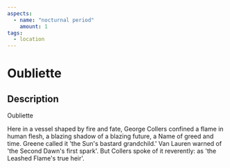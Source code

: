 ```yaml
---
aspects: 
  - name: "nocturnal period"
    amount: 1
tags:
  - location
---
```


# Oubliette

## Description
Oubliette

Here in a vessel shaped by fire and fate, George Collers confined a flame in human flesh, a blazing shadow of a blazing future, a Name of greed and time. Greene called it 'the Sun's bastard grandchild.' Van Lauren warned of 'the Second Dawn's first spark'. But Collers spoke of it reverently: as 'the Leashed Flame's true heir'.